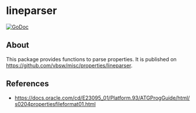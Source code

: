 # lineparser

[![GoDoc](https://godoc.org/github.com/vbsw/misc/properties/lineparser?status.svg)](https://godoc.org/github.com/vbsw/misc/properties/lineparser)

## About
This package provides functions to parse properties. It is published on <https://github.com/vbsw/misc/properties/lineparser>.

## References
- https://docs.oracle.com/cd/E23095_01/Platform.93/ATGProgGuide/html/s0204propertiesfileformat01.html
